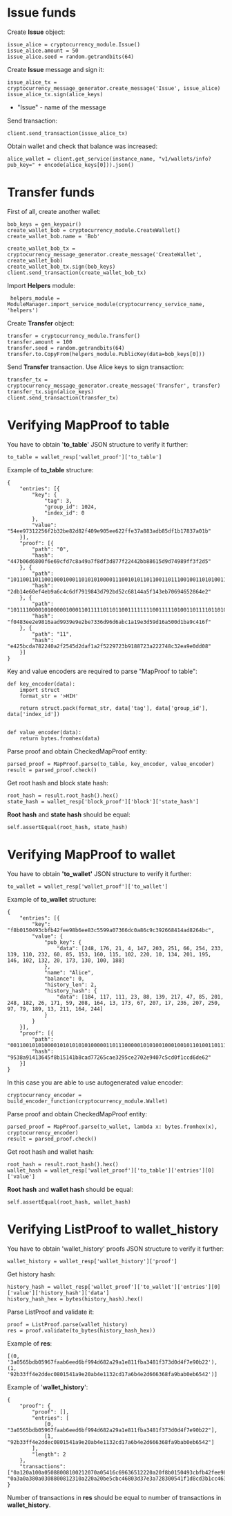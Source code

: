 
# Issue funds
Create **Issue** object:

    issue_alice = cryptocurrency_module.Issue()  
    issue_alice.amount = 50  
    issue_alice.seed = random.getrandbits(64)
    
Create **Issue** message and sign it:

    issue_alice_tx = cryptocurrency_message_generator.create_message('Issue', issue_alice)  
    issue_alice_tx.sign(alice_keys)
 
 - "Issue" - name of the message

Send transaction:

    client.send_transaction(issue_alice_tx)

Obtain wallet and check that balance was increased:

    alice_wallet = client.get_service(instance_name, "v1/wallets/info?pub_key=" + encode(alice_keys[0])).json()
 
 # Transfer funds
 First of all, create another wallet:

    bob_keys = gen_keypair()  
    create_wallet_bob = cryptocurrency_module.CreateWallet()  
    create_wallet_bob.name = 'Bob'  
      
    create_wallet_bob_tx = cryptocurrency_message_generator.create_message('CreateWallet', create_wallet_bob)  
    create_wallet_bob_tx.sign(bob_keys)  
    client.send_transaction(create_wallet_bob_tx)
 Import **Helpers** module:

     helpers_module = ModuleManager.import_service_module(cryptocurrency_service_name, 'helpers')

Create **Transfer** object:

    transfer = cryptocurrency_module.Transfer()  
    transfer.amount = 100  
    transfer.seed = random.getrandbits(64)  
    transfer.to.CopyFrom(helpers_module.PublicKey(data=bob_keys[0]))
  
  Send **Transfer** transaction. Use Alice keys to sign transaction:

    transfer_tx = cryptocurrency_message_generator.create_message('Transfer', transfer)  
    transfer_tx.sign(alice_keys)  
    client.send_transaction(transfer_tx)

# Verifying MapProof to table

You have to obtain '**to_table**' JSON structure to verify it further:

    to_table = wallet_resp['wallet_proof']['to_table']

Example of **to_table** structure:

    {
    	"entries": [{
    		"key": {
    			"tag": 3,
    			"group_id": 1024,
    			"index_id": 0
    		},
    		"value": "54ee97312256f2b32be82d82f409e905ee622ffe37a883adb85df1b17837a01b"
    	}],
    	"proof": [{
    		"path": "0",
    		"hash": "447b06d6800f6e69cfd7c8a49a7f8df3d877f22442bb88615d9d74989ff3f2d5"
    	}, {
    		"path": "1011001101100100010001101010100001110010101101100110111001001101010011011001110101110100000011100000001101010011110000110011001110101111001011001001111111101101011100101010110100011101000110011001100000110111000010100000100111000001000010110101000000001010",
    		"hash": "2db14e60ef4eb9a6c4c6df7919843d792bd52c68144a5f143eb70694652864e2"
    	}, {
    		"path": "1011110000101000001000110111110110110011111111001111101001101111011010100101101100111000010111100110000110100011100100100011001010001111110000101010001101000010100011000011011101110100011100011101111011100001011101011000000010011001101100001000111000000010",
    		"hash": "f0483ee2e9816aad9939e9e2be7336d96d6abc1a19e3d59d16a500d1ba9c416f"
    	}, {
    		"path": "11",
    		"hash": "e425bcda782240a2f2545d2daf1a2f5229723b9188723a222748c32ea9e0dd08"
    	}]
    }

Key and value encoders are required to parse "MapProof to table":

    def key_encoder(data):
        import struct
        format_str = '>HIH'
    
        return struct.pack(format_str, data['tag'], data['group_id'], data['index_id'])
    
    
    def value_encoder(data):
        return bytes.fromhex(data)

Parse proof and obtain CheckedMapProof entity:

    parsed_proof = MapProof.parse(to_table, key_encoder, value_encoder)
    result = parsed_proof.check()

Get root hash and block state hash:

    root_hash = result.root_hash().hex()
    state_hash = wallet_resp['block_proof']['block']['state_hash']

**Root hash** and **state hash** should be equal:

    self.assertEqual(root_hash, state_hash)


# Verifying MapProof to wallet

You have to obtain **'to_wallet'** JSON structure to verify it further:

    to_wallet = wallet_resp['wallet_proof']['to_wallet']

Example of **to_wallet** structure:

    {
    	"entries": [{
    		"key": "f8b0150493cbfb42fee98b6ee83c5599a07366dc0a86c9c392668414ad8264bc",
    		"value": {
    			"pub_key": {
    				"data": [248, 176, 21, 4, 147, 203, 251, 66, 254, 233, 139, 110, 232, 60, 85, 153, 160, 115, 102, 220, 10, 134, 201, 195, 146, 102, 132, 20, 173, 130, 100, 188]
    			},
    			"name": "Alice",
    			"balance": 0,
    			"history_len": 2,
    			"history_hash": {
    				"data": [184, 117, 111, 23, 88, 139, 217, 47, 85, 201, 248, 182, 26, 171, 59, 208, 164, 13, 173, 67, 207, 17, 236, 207, 250, 97, 79, 189, 13, 211, 164, 244]
    			}
    		}
    	}],
    	"proof": [{
    		"path": "0011001010100001010101010100000110111000001010100100010010110100110111010111101100011101000100101010011001110001000100011011101100110111001001101011101110001011000000000000000111001000000110110000011011011100111100111011100110110000011111011100001100100110",
    		"hash": "9538a91413645f8b15141b8cad77265cae3295ce2702e9407c5cd0f1ccd6de62"
    	}]
    }

In this case you are able to use autogenerated value encoder:

    cryptocurrency_encoder = build_encoder_function(cryptocurrency_module.Wallet)

Parse proof and obtain CheckedMapProof entity:

    parsed_proof = MapProof.parse(to_wallet, lambda x: bytes.fromhex(x), cryptocurrency_encoder)
    result = parsed_proof.check()

Get root hash and wallet hash:

    root_hash = result.root_hash().hex()
    wallet_hash = wallet_resp['wallet_proof']['to_table']['entries'][0]['value']

**Root hash** and **wallet hash** should be equal:

    self.assertEqual(root_hash, wallet_hash)


# Verifying ListProof to wallet_history

You have to obtain 'wallet_history' proofs JSON structure to verify it further:

    wallet_history = wallet_resp['wallet_history']['proof']

Get history hash:

    history_hash = wallet_resp['wallet_proof']['to_wallet']['entries'][0]['value']['history_hash']['data']
    history_hash_hex = bytes(history_hash).hex()

Parse ListProof and validate it:

    proof = ListProof.parse(wallet_history)
    res = proof.validate(to_bytes(history_hash_hex))

Example of **res**:

    [(0, '3a0565bdb05967faab6eed6bf994d682a29a1e811fba3481f373d0d4f7e90b22'), (1, '92b33ff4e2ddec0801541a9e20ab4e1132cd17a6b4e2d666368fa9bab0eb6542')]

Example of '**wallet_history**':

    {
    	"proof": {
    		"proof": [],
    		"entries": [
    			[0, "3a0565bdb05967faab6eed6bf994d682a29a1e811fba3481f373d0d4f7e90b22"],
    			[1, "92b33ff4e2ddec0801541a9e20ab4e1132cd17a6b4e2d666368fa9bab0eb6542"]
    		],
    		"length": 2
    	},
    	"transactions": ["0a120a100a05088008100212070a05416c69636512220a20f8b0150493cbfb42fee98b6ee83c5599a07366dc0a86c9c392668414ad8264bc1a420a4031f65704d8e5d7ec40f41dfff7f36f7e0895163c69c462fc0ef1b66e043e308a772f0532fd4666722d5ed0712d83911dd49367b61642d089b0e8b806c5a0ef0e", "0a3a0a380a0308800812310a220a20be5cbc46803d37e3a728300541f1d8cd3b1cc4637776c7183b3e956fffe8c458106418a0fbf88cddf7f6b2880112220a20f8b0150493cbfb42fee98b6ee83c5599a07366dc0a86c9c392668414ad8264bc1a420a40a8d27095e75ad442300e16ca7caf78024a1bce7eabad8785fe2929afdf1b2b154947caa7424e9a95e954de5bf4fbbb165a1a24a637664dd94d289db43264ad0e"]
    }

Number of transactions in **res** should be equal to number of transactions in **wallet_history**.